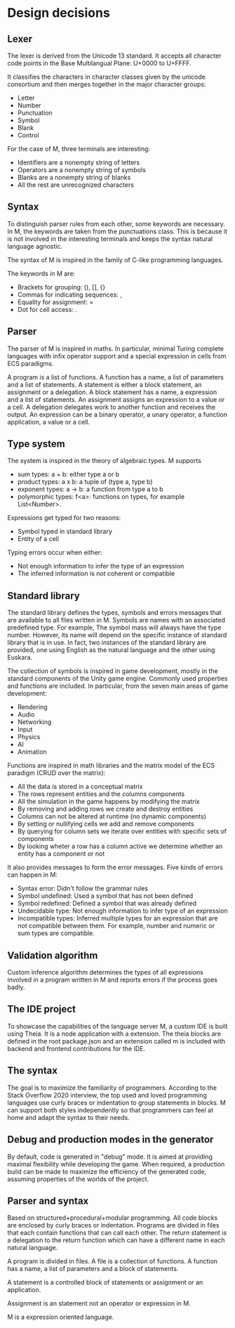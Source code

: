 # Design decisions

## Lexer

The lexer is derived from the Unicode 13 standard.
It accepts all character code points in the
Base Multilangual Plane: U+0000 to U+FFFF.

It classifies the characters in character classes
given by the unicode consortium and then merges together
in the major character groups:

* Letter
* Number
* Punctuation
* Symbol
* Blank
* Control

For the case of M, three terminals are interesting:

* Identifiers are a nonempty string of letters
* Operators are a nonempty string of symbols
* Blanks are a nonempty string of blanks
* All the rest are unrecognized characters

## Syntax

To distinguish parser rules from each other, some keywords
are necessary. In M, the keywords are taken from the punctuations
class.
This is because it is not involved in the interesting terminals and
keeps the syntax natural language agnostic.

The syntax of M is inspired in the family of C-like
programming languages.

The keywords in M are:

* Brackets for grouping: (), [], {}
* Commas for indicating sequences: ,
* Equality for assignment: =
* Dot for cell access: .

## Parser

The parser of M is inspired in maths. In particular,
minimal Turing complete languages with infix operator support
and a special expression in cells from ECS paradigms.

A program is a list of functions.
A function has a name, a list of parameters and a list of statements.
A statement is either a block statement, an assignment or a delegation.
A block statement has a name, a expression and a list of statements.
An assignment assigns an expression to a value or a cell.
A delegation delegates work to another function and receives the output.
An expression can be a binary operator, a unary operator,
a function application, a value or a cell.

## Type system

The system is inspired in the theory of algebraic types.
M supports

* sum types: a + b: either type a or b
* product types: a x b: a tuple of (type a, type b)
* exponent types: a -> b: a function from type a to b
* polymorphic types: f\<a\>: functions on types, for example List\<Number\>.

Expressions get typed for two reasons:

* Symbol typed in standard library
* Entity of a cell

Typing errors occur when either:

* Not enough information to infer the type of an expression
* The inferred information is not coherent or compatible

## Standard library

The standard library defines the types, symbols and
errors messages that are available to all files written in M.
Symbols are
names with an associated predefined type. For example,
The symbol mass will always have the
type number. However, its name will depend on the specific
instance of standard library that is in use. In fact, two
instances of the standard library are provided, one using
English as the natural language and the other using Euskara.

The collection of symbols is inspired in game development,
mostly in the standard components of the Unity game engine.
Commonly used properties and functions are included. In
particular, from the seven main areas of game development:

* Rendering
* Audio
* Networking
* Input
* Physics
* AI
* Animation

Functions are inspired in math libraries and the matrix model
of the ECS paradigm (CRUD over the matrix):

* All the data is stored in a conceptual matrix
* The rows represent entities and the columns components
* All the simulation in the game happens by modifying the matrix
* By removing and adding rows we create and destroy entities
* Columns can not be altered at runtime (no dynamic components)
* By setting or nullifying cells we add and remove components
* By querying for column sets we iterate over entities with
specific sets of components
* By looking wheter a row has a column active we determine whether
an entity has a component or not

It also provides messages to form the error messages. Five kinds
of errors can happen in M:

* Syntax error: Didn't follow the grammar rules
* Symbol undefined: Used a symbol that has not been defined
* Symbol redefined: Defined a symbol that was already defined
* Undecidable type: Not enough information to infer type of an
expression
* Incompatible types: Inferred multiple types for an expression
that are not compatible between them.
For example, number and numeric or sum types are compatible.

## Validation algorithm

Custom inference algorithm determines the types of all expressions
involved in a program written in M and reports errors if the
process goes badly.

## The IDE project

To showcase the capabilities of the language server M, a custom
IDE is built using Theia. It is a node application with a extension.
The theia blocks are defined in the root package.json and an
extension called m is included with backend and frontend contributions
for the IDE.

## The syntax

The goal is to maximize the familiarity of programmers.
According to the Stack Overflow 2020 interview, the top
used and loved programming languages use curly braces or
indentation to group statements in blocks.
M can support both styles independently so that programmers
can feel at home and adapt the syntax to their needs.

## Debug and production modes in the generator

By default, code is generated in "debug" mode. It is aimed
at providing maximal flexibility while developing the game.
When required, a production build can be made to maximize
the efficiency of the generated code, assuming properties
of the worlds of the project.

## Parser and syntax

Based on structured+procedural+modular programming.
All code blocks are enclosed by curly braces or indentation.
Programs are divided in files that each contain functions
that can call each other.
The return statement is a delegation to the return function
which can have a different name in each natural language.

A program is divided in files.
A file is a collection of functions.
A function has a name, a list of parameters and a block of
statements.

A statement is a controlled block of statements or
assignment or an application.

Assignment is an statement not an operator or expression in M.

M is a expression oriented language.

